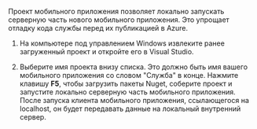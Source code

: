 ﻿

Проект мобильного приложения позволяет локально запускать серверную часть нового мобильного приложения. Это упрощает отладку кода службы перед их публикацией в Azure.

1. На компьютере под управлением Windows извлеките ранее загруженный проект и откройте его в Visual Studio.

2. Выберите имя проекта внизу списка. Это должно быть имя вашего мобильного приложения со словом "Служба" в конце. Нажмите клавишу **F5**, чтобы загрузить пакеты Nuget, соберите проект и запустите локально серверную часть мобильного приложения. После запуска клиента мобильного приложения, ссылающегося на localhost, он будет передавать данные на локальный внутренний сервер. 

<!--HONumber=49-->